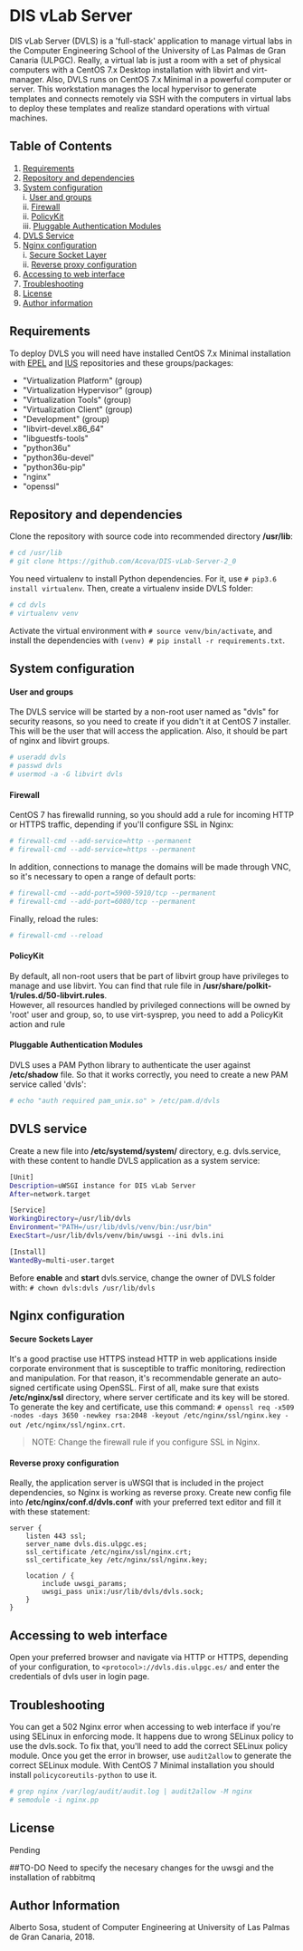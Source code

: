 # DIS vLab Server

DIS vLab Server (DVLS) is a 'full-stack' application to manage virtual labs in the Computer Engineering School of the University of Las Palmas de Gran Canaria (ULPGC). Really, a virtual lab is just a room with a set of physical computers with a CentOS 7.x Desktop installation with libvirt and virt-manager. Also, DVLS runs on CentOS 7.x Minimal in a powerful computer or server. This workstation manages the local hypervisor to generate templates and connects remotely via SSH with the computers in virtual labs to deploy these templates and realize standard operations with virtual machines.

## Table of Contents

1. [Requirements](#requirements)<br>
2. [Repository and dependencies](#repository-and-dependencies)<br>
3. [System configuration](#system-configuration)<br>
  i. [User and groups](#user-and-groups)<br>
  ii. [Firewall](#firewall)<br>
  ii. [PolicyKit](#policykit)<br>
  iii. [Pluggable Authentication Modules](#pluggable-authentication-modules)<br>
4. [DVLS Service](#dvls-service)<br>
5. [Nginx configuration](#nginx-configuration)<br>
  i. [Secure Socket Layer](#secure-sockets-layer)<br>
  ii. [Reverse proxy configuration](#reverse-proxy-configuration)<br>
6. [Accessing to web interface](#accessing-to-web-interface)<br>
7. [Troubleshooting](#troubleshooting)<br>
8. [License](#license)<br>
9. [Author information](#author-information)<br>

## Requirements
To deploy DVLS you will need have installed CentOS 7.x Minimal installation with [EPEL](https://fedoraproject.org/wiki/EPEL/es) and [IUS](https://ius.io/setup) repositories and these groups/packages:
* "Virtualization Platform" (group)
* "Virtualization Hypervisor" (group)
* "Virtualization Tools" (group)
* "Virtualization Client" (group)
* "Development" (group)
* "libvirt-devel.x86_64"
* "libguestfs-tools"
* "python36u"
* "python36u-devel"
* "python36u-pip"
* "nginx"
* "openssl"

## Repository and dependencies

Clone the repository with source code into recommended directory **/usr/lib**:
```bash
# cd /usr/lib
# git clone https://github.com/Acova/DIS-vLab-Server-2_0
```
You need virtualenv to install Python dependencies. For it, use ```# pip3.6 install virtualenv```. Then, create a virtualenv inside DVLS folder:
```bash
# cd dvls
# virtualenv venv
```
Activate the virtual environment with ```# source venv/bin/activate```, and install the dependencies with ```(venv) # pip install -r requirements.txt```.

## System configuration

#### User and groups

The DVLS service will be started by a non-root user named as "dvls" for security reasons, so you need to create if you didn't it at CentOS 7 installer. This will be the user that will access the application. Also, it should be part of nginx and libvirt groups.
```bash
# useradd dvls
# passwd dvls
# usermod -a -G libvirt dvls
```

#### Firewall

CentOS 7 has firewalld running, so you should add a rule for incoming HTTP or HTTPS traffic, depending if you'll configure SSL in Nginx:
```bash
# firewall-cmd --add-service=http --permanent
# firewall-cmd --add-service=https --permanent
```

In addition, connections to manage the domains will be made through VNC, so it's necessary to open a range of default ports:
```bash
# firewall-cmd --add-port=5900-5910/tcp --permanent
# firewall-cmd --add-port=6080/tcp --permanent
```

Finally, reload the rules:
```bash
# firewall-cmd --reload
```

#### PolicyKit

By default, all non-root users that be part of libvirt group have privileges to manage and use libvirt. You can find that rule file in **/usr/share/polkit-1/rules.d/50-libvirt.rules**.<br>
However, all resources handled by privileged connections will be owned by 'root' user and group, so, to use virt-sysprep, you need to add a PolicyKit action and rule
#### Pluggable Authentication Modules

DVLS uses a PAM Python library to authenticate the user against **/etc/shadow** file. So that it works correctly, you need to create a new PAM service called 'dvls': 
```bash
# echo "auth required pam_unix.so" > /etc/pam.d/dvls 
```

## DVLS service

Create a new file into **/etc/systemd/system/** directory, e.g. dvls.service, with these content to handle DVLS application as a system service:
```bash
[Unit]
Description=uWSGI instance for DIS vLab Server
After=network.target

[Service]
WorkingDirectory=/usr/lib/dvls
Environment="PATH=/usr/lib/dvls/venv/bin:/usr/bin"
ExecStart=/usr/lib/dvls/venv/bin/uwsgi --ini dvls.ini

[Install]
WantedBy=multi-user.target
```
Before **enable** and **start** dvls.service, change the owner of DVLS folder with: ```# chown dvls:dvls /usr/lib/dvls```

## Nginx configuration

#### Secure Sockets Layer

It's a good practise use HTTPS instead HTTP in web applications inside corporate environment that is susceptible to traffic monitoring, redirection and manipulation. For that reason, it's recommendable generate an auto-signed certificate using OpenSSL. First of all, make sure that exists **/etc/nginx/ssl** directory, where server certificate and its key will be stored. To generate the key and certificate, use this command: ```# openssl req -x509 -nodes -days 3650 -newkey rsa:2048 -keyout /etc/nginx/ssl/nginx.key -out /etc/nginx/ssl/nginx.crt```.
> NOTE: Change the firewall rule if you configure SSL in Nginx.

#### Reverse proxy configuration

Really, the application server is uWSGI that is included in the project dependencies, so Nginx is working as reverse proxy. Create new config file into **/etc/nginx/conf.d/dvls.conf** with your preferred text editor and fill it with these statement:
```nginx
server {
    listen 443 ssl;
    server_name dvls.dis.ulpgc.es;
    ssl_certificate /etc/nginx/ssl/nginx.crt;
    ssl_certificate_key /etc/nginx/ssl/nginx.key;

    location / {
        include uwsgi_params;
        uwsgi_pass unix:/usr/lib/dvls/dvls.sock;
    }
}
```

## Accessing to web interface

Open your preferred browser and navigate via HTTP or HTTPS, depending of your configuration, to ```<protocol>://dvls.dis.ulpgc.es/``` and enter the credentials of dvls user in login page.

## Troubleshooting

You can get a 502 Nginx error when accessing to web interface if you're using SELinux in enforcing mode. It happens due to wrong SELinux policy to use the dvls.sock. To fix that, you'll need to add the correct SELinux policy module. Once you get the error in browser, use ```audit2allow``` to generate the correct SELinux module. With CentOS 7 Minimal installation you should install ```policycoreutils-python``` to use it.
```bash
# grep nginx /var/log/audit/audit.log | audit2allow -M nginx
# semodule -i nginx.pp
```

## License

Pending

##TO-DO
Need to specify the necesary changes for the uwsgi and the installation of rabbitmq

## Author Information

Alberto Sosa, student of Computer Engineering at University of Las Palmas de Gran Canaria, 2018.

